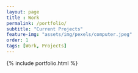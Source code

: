 ```yaml
--- 
layout: page
title : Work 
permalink: /portfolio/
subtitle: "Current Projects" 
feature-img: "assets/img/pexels/computer.jpeg"
order: 1
tags: [Work, Projects]
---
```


{% include portfolio.html %}

